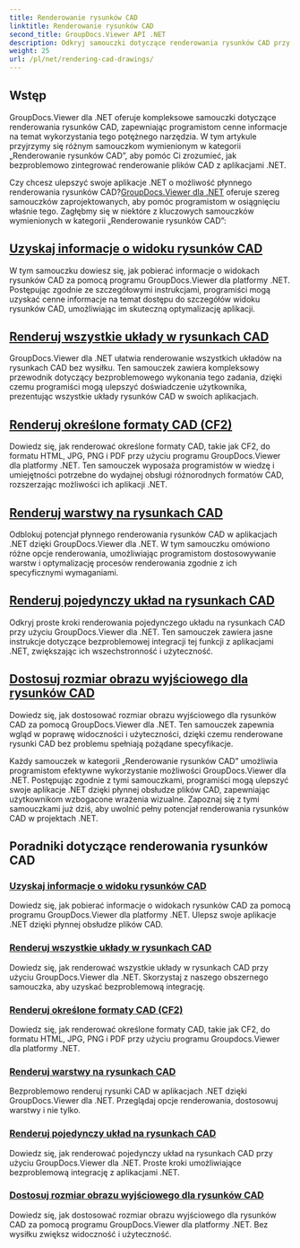 ```yaml
---
title: Renderowanie rysunków CAD
linktitle: Renderowanie rysunków CAD
second_title: GroupDocs.Viewer API .NET
description: Odkryj samouczki dotyczące renderowania rysunków CAD przy użyciu GroupDocs.Viewer dla .NET. Dowiedz się, jak ulepszyć aplikacje .NET dzięki płynnej obsłudze plików CAD.
weight: 25
url: /pl/net/rendering-cad-drawings/
---
```


## Wstęp

GroupDocs.Viewer dla .NET oferuje kompleksowe samouczki dotyczące renderowania rysunków CAD, zapewniając programistom cenne informacje na temat wykorzystania tego potężnego narzędzia. W tym artykule przyjrzymy się różnym samouczkom wymienionym w kategorii „Renderowanie rysunków CAD”, aby pomóc Ci zrozumieć, jak bezproblemowo zintegrować renderowanie plików CAD z aplikacjami .NET.

Czy chcesz ulepszyć swoje aplikacje .NET o możliwość płynnego renderowania rysunków CAD?[GroupDocs.Viewer dla .NET](#) oferuje szereg samouczków zaprojektowanych, aby pomóc programistom w osiągnięciu właśnie tego. Zagłębmy się w niektóre z kluczowych samouczków wymienionych w kategorii „Renderowanie rysunków CAD”:

## [Uzyskaj informacje o widoku rysunków CAD](./get-view-info-cad-drawing/)
W tym samouczku dowiesz się, jak pobierać informacje o widokach rysunków CAD za pomocą programu GroupDocs.Viewer dla platformy .NET. Postępując zgodnie ze szczegółowymi instrukcjami, programiści mogą uzyskać cenne informacje na temat dostępu do szczegółów widoku rysunków CAD, umożliwiając im skuteczną optymalizację aplikacji.

## [Renderuj wszystkie układy w rysunkach CAD](./render-all-layouts-cad/)
GroupDocs.Viewer dla .NET ułatwia renderowanie wszystkich układów na rysunkach CAD bez wysiłku. Ten samouczek zawiera kompleksowy przewodnik dotyczący bezproblemowego wykonania tego zadania, dzięki czemu programiści mogą ulepszyć doświadczenie użytkownika, prezentując wszystkie układy rysunków CAD w swoich aplikacjach.

## [Renderuj określone formaty CAD (CF2)](./render-specific-cad-formats/)
Dowiedz się, jak renderować określone formaty CAD, takie jak CF2, do formatu HTML, JPG, PNG i PDF przy użyciu programu GroupDocs.Viewer dla platformy .NET. Ten samouczek wyposaża programistów w wiedzę i umiejętności potrzebne do wydajnej obsługi różnorodnych formatów CAD, rozszerzając możliwości ich aplikacji .NET.

## [Renderuj warstwy na rysunkach CAD](./render-layers-cad/)
Odblokuj potencjał płynnego renderowania rysunków CAD w aplikacjach .NET dzięki GroupDocs.Viewer dla .NET. W tym samouczku omówiono różne opcje renderowania, umożliwiając programistom dostosowywanie warstw i optymalizację procesów renderowania zgodnie z ich specyficznymi wymaganiami.

## [Renderuj pojedynczy układ na rysunkach CAD](./render-single-layout-cad/)
Odkryj proste kroki renderowania pojedynczego układu na rysunkach CAD przy użyciu GroupDocs.Viewer dla .NET. Ten samouczek zawiera jasne instrukcje dotyczące bezproblemowej integracji tej funkcji z aplikacjami .NET, zwiększając ich wszechstronność i użyteczność.

## [Dostosuj rozmiar obrazu wyjściowego dla rysunków CAD](./adjust-output-image-size-cad/)
Dowiedz się, jak dostosować rozmiar obrazu wyjściowego dla rysunków CAD za pomocą GroupDocs.Viewer dla .NET. Ten samouczek zapewnia wgląd w poprawę widoczności i użyteczności, dzięki czemu renderowane rysunki CAD bez problemu spełniają pożądane specyfikacje.

Każdy samouczek w kategorii „Renderowanie rysunków CAD” umożliwia programistom efektywne wykorzystanie możliwości GroupDocs.Viewer dla .NET. Postępując zgodnie z tymi samouczkami, programiści mogą ulepszyć swoje aplikacje .NET dzięki płynnej obsłudze plików CAD, zapewniając użytkownikom wzbogacone wrażenia wizualne. Zapoznaj się z tymi samouczkami już dziś, aby uwolnić pełny potencjał renderowania rysunków CAD w projektach .NET.

## Poradniki dotyczące renderowania rysunków CAD
### [Uzyskaj informacje o widoku rysunków CAD](./get-view-info-cad-drawing/)
Dowiedz się, jak pobierać informacje o widokach rysunków CAD za pomocą programu GroupDocs.Viewer dla platformy .NET. Ulepsz swoje aplikacje .NET dzięki płynnej obsłudze plików CAD.
### [Renderuj wszystkie układy w rysunkach CAD](./render-all-layouts-cad/)
Dowiedz się, jak renderować wszystkie układy w rysunkach CAD przy użyciu GroupDocs.Viewer dla .NET. Skorzystaj z naszego obszernego samouczka, aby uzyskać bezproblemową integrację.
### [Renderuj określone formaty CAD (CF2)](./render-specific-cad-formats/)
Dowiedz się, jak renderować określone formaty CAD, takie jak CF2, do formatu HTML, JPG, PNG i PDF przy użyciu programu Groupdocs.Viewer dla platformy .NET.
### [Renderuj warstwy na rysunkach CAD](./render-layers-cad/)
Bezproblemowo renderuj rysunki CAD w aplikacjach .NET dzięki GroupDocs.Viewer dla .NET. Przeglądaj opcje renderowania, dostosowuj warstwy i nie tylko.
### [Renderuj pojedynczy układ na rysunkach CAD](./render-single-layout-cad/)
Dowiedz się, jak renderować pojedynczy układ na rysunkach CAD przy użyciu GroupDocs.Viewer dla .NET. Proste kroki umożliwiające bezproblemową integrację z aplikacjami .NET.
### [Dostosuj rozmiar obrazu wyjściowego dla rysunków CAD](./adjust-output-image-size-cad/)
Dowiedz się, jak dostosować rozmiar obrazu wyjściowego dla rysunków CAD za pomocą programu GroupDocs.Viewer dla platformy .NET. Bez wysiłku zwiększ widoczność i użyteczność.